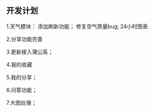## 开发计划

1.天气模块：
添加刷新功能；
修复空气质量bug;
24小时图表

2.分享功能完善

3.更新接入蒲公英；

4.我的收藏

5.我的分享；

6.问答功能；

7.大图处理；
